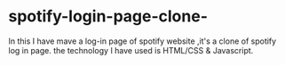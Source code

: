 # spotify-login-page-clone-

In this I have mave a log-in page of spotify website ,it's a clone of spotify log in page.
the technology I have used is HTML/CSS & Javascript.
